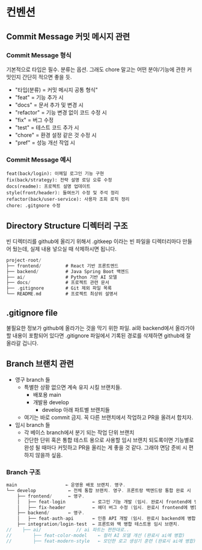 # 컨벤션
## Commit Message 커밋 메시지 관련
### Commit Message 형식
기본적으로 타입은 필수. 분류는 옵션. 그래도 chore 말고는 어떤 분야/기능에 관한 커밋인지 간단히 적으면 좋을 듯.
- "타입(분류) = 커밋 메시지 공통 형식" 
- "feat" = 기능 추가 시
- "docs" = 문서 추가 및 변경 시
- "refactor" = 기능 변경 없이 코드 수정 시
- "fix" = 버그 수정
- "test" = 테스트 코드 추가 시
- "chore" = 환경 설정 같은 것 수정 시
- "pref" = 성능 개선 작업 시

### Commit Message 예시
```
feat(back/login): 이메일 로그인 기능 구현
fix(back/strategy): 전략 설명 로딩 오류 수정
docs(readme): 프로젝트 설명 업데이트
style(front/header): 들여쓰기 수정 및 주석 정리
refactor(back/user-service): 사용자 조회 로직 정리
chore: .gitgnore 수정
```

## Directory Structure 디렉터리 구조
빈 디렉터리를 github에 올리기 위해서 .gitkeep 이라는 
빈 파일을 디렉터리마다 만들어 뒀는데, 실제 내용 넣으실 때 삭제하시면 됩니다.
```swift
project-root/
├── frontend/         # React 기반 프론트엔드
├── backend/          # Java Spring Boot 백엔드
├── ai/               # Python 기반 AI 모델
├── docs/             # 프로젝트 관련 문서
├── .gitignore        # Git 제외 파일 목록
└── README.md         # 프로젝트 최상위 설명서
```

## .gitignore file
불필요한 정보가 github에 올라가는 것을 막기 위한 파일.
ai와 backend에서 올라가야 할 내용이 포함되어 있다면 
.gitignore 파일에서 기록된 경로를 삭제하면 github에 잘 올라갈 겁니다.

## Branch 브랜치 관련
- 영구 branch 들 
	- 특별한 상황 없으면 계속 유지 시킬 브랜치들.
		- 배포용 main
		- 개발용 develop
			- develop 아래 파트별 브랜치들
	- 여기는 바로 commit 금지. 꼭 다른 브랜치에서 작업하고 PR을 올려서 합치자.
- 임시 branch 들
	- 각 베이스 branch에서 분기 되는 작업 단위 브랜치
	- 간단한 단위 혹은 통합 테스트 용으로 사용할 임시 브랜치
되도록이면 기능별로 완성 될 때마다 커밋하고 PR을 올리는 게 좋을 것 같다. 
그래야 면담 준비 시 편하지 않을까 싶음.

### Branch 구조
```swift 
main                  ← 운영용 배포 브랜치. 영구.
└── develop            ← 전체 통합 브랜치. 영구. 프론트랑 백엔드랑 통합 완료 시
    ├── frontend/      ← 영구.
    │   ├── feat-login          ← 로그인 기능 개발 (임시. 완료시 frontend에 병합)
    │   ├── fix-header          ← 헤더 버그 수정 (임시. 완료시 frontend에 병합)
    ├── backend/       ← 영구.       
    │   ├── feat-auth-api       ← 인증 API 개발 (임시. 완료시 backend에 병합)
    ├── integration/login-test  ← 프론트와 백 병합 테스트용 임시 브랜치.
//    ├── ai/             // ai 파트는 편한대로..
//        ├── feat-color-model    ← 컬러 AI 모델 개선 (완료시 ai에 병합)
//        ├── feat-modern-style   ← 모던한 로고 생성기 훈련 (완료시 ai에 병합)
```



